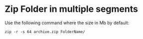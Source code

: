 # Zip Folder in multiple segments

Use the following command where the size in Mb by default: 

```
zip -r -s 64 archive.zip FolderName/
```
